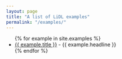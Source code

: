 ```yaml
---
layout: page
title: "A list of LiDL examples"
permalink: "/examples/"
---
```


<ul>
  {% for example in site.examples %}
    <li>
      <a href="{{ example.url }}">{{ example.title }}</a>
      - {{ example.headline }}
    </li>
  {% endfor %}
</ul>
